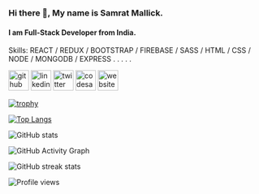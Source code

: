 ### Hi there 👋, My name is Samrat Mallick.
#### I am Full-Stack Developer from India.

Skills: REACT / REDUX / BOOTSTRAP / FIREBASE / SASS / HTML / CSS / NODE / MONGODB / EXPRESS
.
.
.
 .
 .
 
[<img src='https://cdn.jsdelivr.net/npm/simple-icons@3.0.1/icons/github.svg' alt='github' height='40'>](https://github.com/coolaquas)  [<img src='https://cdn.jsdelivr.net/npm/simple-icons@3.0.1/icons/linkedin.svg' alt='linkedin' height='40'>](https://linkedin.com/in/samrat-mallick)  [<img src='https://cdn.jsdelivr.net/npm/simple-icons@3.0.1/icons/twitter.svg' alt='twitter' height='40'>](https://twitter.com/Mallick1Mallick)  [<img src='https://cdn.jsdelivr.net/npm/simple-icons@3.0.1/icons/codesandbox.svg' alt='codesandbox' height='40'>](https://codesandbox.io/u/coolaquas)  [<img src='https://cdn.jsdelivr.net/npm/simple-icons@3.0.1/icons/icloud.svg' alt='website' height='40'>](https://coolaquas.github.io/Resume/)  

[![trophy](https://github-profile-trophy.vercel.app/?username=coolaquas)](https://github.com/ryo-ma/github-profile-trophy)

[![Top Langs](https://github-readme-stats.vercel.app/api/top-langs/?username=coolaquas)](https://github.com/anuraghazra/github-readme-stats)

![GitHub stats](https://github-readme-stats.vercel.app/api?username=coolaquas&show_icons=true)  

![GitHub Activity Graph](https://activity-graph.herokuapp.com/graph?username=coolaquas)  

![GitHub streak stats](https://github-readme-streak-stats.herokuapp.com/?user=coolaquas)  

![Profile views](https://gpvc.arturio.dev/coolaquas)  
